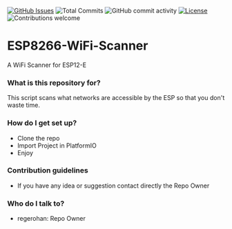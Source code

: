 [![GitHub Issues](https://img.shields.io/github/issues-raw/regerohan/ESP8266-WiFi-Scanner)](https://github.com/regerohan/ESP8266-WiFi-Scanner/issues)
![Total Commits](https://img.shields.io/github/last-commit/regerohan/ESP8266-WiFi-Scanner)
![GitHub commit activity](https://img.shields.io/github/commit-activity/4w/regerohan/ESP8266-WiFi-Scanner?foo=bar)
[![License](https://img.shields.io/badge/license-MIT-blue.svg)](https://opensource.org/licenses/MIT)
![Contributions welcome](https://img.shields.io/badge/contributions-welcome-orange.svg)

# ESP8266-WiFi-Scanner
A WiFi Scanner for ESP12-E

### What is this repository for? ###

This script scans what networks are accessible by the ESP so that you don't waste time.

### How do I get set up? ###

* Clone the repo
* Import Project in PlatformIO 
* Enjoy

### Contribution guidelines ###

* If you have any idea or suggestion contact directly the Repo Owner

### Who do I talk to? ###

* regerohan: Repo Owner
